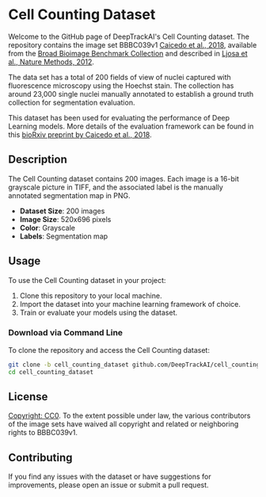 # Cell Counting Dataset

Welcome to the GitHub page of DeepTrackAI's Cell Counting dataset. The repository contains the image set BBBC039v1 [Caicedo et al., 2018](https://www.biorxiv.org/node/103064.full), available from the [Broad Bioimage Benchmark Collection](https://bbbc.broadinstitute.org/BBBC039/) and described in [Ljosa et al., Nature Methods, 2012](https://www.nature.com/articles/nmeth.2083).

The data set has a total of 200 fields of view of nuclei captured with fluorescence microscopy using the Hoechst stain. The collection has around 23,000 single nuclei manually annotated to establish a ground truth collection for segmentation evaluation.

This dataset has been used for evaluating the performance of Deep Learning models. More details of the evaluation framework can be found in this [bioRxiv preprint by Caicedo et al., 2018](https://www.biorxiv.org/node/103064.full).


## Description

The Cell Counting dataset contains 200 images. Each image is a 16-bit grayscale picture in TIFF, and the associated label is the manually annotated segmentation map in PNG.

- **Dataset Size**: 200 images
- **Image Size**: 520x696 pixels
- **Color**: Grayscale
- **Labels**: Segmentation map

## Usage

To use the Cell Counting dataset in your project:

1. Clone this repository to your local machine.
2. Import the dataset into your machine learning framework of choice.
3. Train or evaluate your models using the dataset.

### Download via Command Line

To clone the repository and access the Cell Counting dataset:

```bash
git clone -b cell_counting_dataset github.com/DeepTrackAI/cell_counting_dataset
cd cell_counting_dataset
```

## License

[Copyright: CC0](https://creativecommons.org/publicdomain/zero/1.0/). To the extent possible under law, the various contributors of the image sets have waived all copyright and related or neighboring rights to BBBC039v1.

## Contributing

If you find any issues with the dataset or have suggestions for improvements, please open an issue or submit a pull request.
